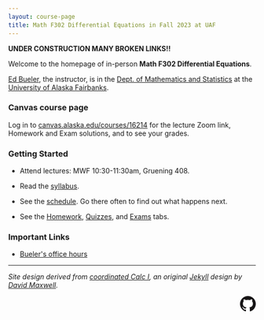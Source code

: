 ```yaml
---
layout: course-page
title: Math F302 Differential Equations in Fall 2023 at UAF
---
```


**UNDER CONSTRUCTION MANY BROKEN LINKS!!**

Welcome to the homepage of in-person **Math F302 Differential Equations**.

[Ed Bueler](http://bueler.github.io/), the instructor, is in the [Dept. of Mathematics and Statistics](http://www.uaf.edu/dms/) at the [University of Alaska Fairbanks](http://www.uaf.edu/).

### Canvas course page

Log in to [canvas.alaska.edu/courses/16214](https://canvas.alaska.edu/courses/16214) for the lecture Zoom link, Homework and Exam solutions, and to see your grades.

### Getting Started

* Attend lectures: MWF 10:30-11:30am, Gruening 408.

* Read the [syllabus](assets/general/F23/syllabus.pdf).

* See the [schedule](assets/general/F23/schedule.pdf).  Go there often to find out what happens next.

* See the [Homework](homework.html), [Quizzes](quizzes.html), and [Exams](exams.html) tabs.

### Important Links

* [Bueler's office hours](http://bueler.github.io/OffHrs.htm)

---
_Site design derived from [coordinated Calc I](https://uaf-math251.github.io/), an original [Jekyll](https://jekyllrb.com/) design by [David Maxwell](https://damaxwell.github.io/)._

[<img src="GitHub-Mark-32px.png" align="right">](https://github.com/bueler/math302 "This page is a github repo.")
